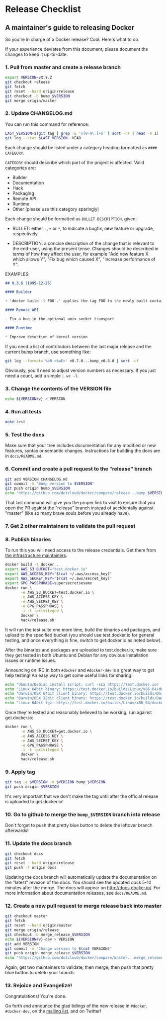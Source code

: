 # Release Checklist
## A maintainer's guide to releasing Docker

So you're in charge of a Docker release? Cool. Here's what to do.

If your experience deviates from this document, please document the changes
to keep it up-to-date.

### 1. Pull from master and create a release branch

```bash
export VERSION=vX.Y.Z
git checkout release
git fetch
git reset --hard origin/release
git checkout -b bump_$VERSION
git merge origin/master
```

### 2. Update CHANGELOG.md

You can run this command for reference:

```bash
LAST_VERSION=$(git tag | grep -E 'v[0-9\.]+$' | sort -nr | head -n 1)
git log --stat $LAST_VERSION..HEAD
```

Each change should be listed under a category heading formatted as `#### CATEGORY`.

`CATEGORY` should describe which part of the project is affected.
  Valid categories are:
  * Builder
  * Documentation
  * Hack
  * Packaging
  * Remote API
  * Runtime
  * Other (please use this category sparingly)

Each change should be formatted as `BULLET DESCRIPTION`, given:

* BULLET: either `-`, `+` or `*`, to indicate a bugfix, new feature or
  upgrade, respectively.

* DESCRIPTION: a concise description of the change that is relevant to the
  end-user, using the present tense. Changes should be described in terms
  of how they affect the user, for example "Add new feature X which allows Y",
  "Fix bug which caused X", "Increase performance of Y".

EXAMPLES:

```markdown
## 0.3.6 (1995-12-25)

#### Builder

+ 'docker build -t FOO .' applies the tag FOO to the newly built container

#### Remote API

- Fix a bug in the optional unix socket transport

#### Runtime

* Improve detection of kernel version
```

If you need a list of contributors between the last major release and the
current bump branch, use something like:
```bash
git log --format='%aN <%aE>' v0.7.0...bump_v0.8.0 | sort -uf
```
Obviously, you'll need to adjust version numbers as necessary.  If you just need
a count, add a simple `| wc -l`.

### 3. Change the contents of the VERSION file

```bash
echo ${VERSION#v} > VERSION
```

### 4. Run all tests

```bash
make test
```

### 5. Test the docs

Make sure that your tree includes documentation for any modified or
new features, syntax or semantic changes. Instructions for building
the docs are in `docs/README.md`.

### 6. Commit and create a pull request to the "release" branch

```bash
git add VERSION CHANGELOG.md
git commit -m "Bump version to $VERSION"
git push origin bump_$VERSION
echo "https://github.com/dotcloud/docker/compare/release...bump_$VERSION"
```

That last command will give you the proper link to visit to ensure that you
open the PR against the "release" branch instead of accidentally against
"master" (like so many brave souls before you already have).

### 7. Get 2 other maintainers to validate the pull request

### 8. Publish binaries

To run this you will need access to the release credentials.
Get them from [the infrastructure maintainers](
https://github.com/dotcloud/docker/blob/master/hack/infrastructure/MAINTAINERS).

```bash
docker build -t docker .
export AWS_S3_BUCKET="test.docker.io"
export AWS_ACCESS_KEY="$(cat ~/.aws/access_key)"
export AWS_SECRET_KEY="$(cat ~/.aws/secret_key)"
export GPG_PASSPHRASE=supersecretsesame
docker run \
       -e AWS_S3_BUCKET=test.docker.io \
       -e AWS_ACCESS_KEY \
       -e AWS_SECRET_KEY \
       -e GPG_PASSPHRASE \
       -i -t -privileged \
       docker \
       hack/release.sh
```

It will run the test suite one more time, build the binaries and packages,
and upload to the specified bucket (you should use test.docker.io for
general testing, and once everything is fine, switch to get.docker.io as
noted below).

After the binaries and packages are uploaded to test.docker.io, make sure
they get tested in both Ubuntu and Debian for any obvious installation
issues or runtime issues.

Announcing on IRC in both `#docker` and `#docker-dev` is a great way to get
help testing!  An easy way to get some useful links for sharing:

```bash
echo "Ubuntu/Debian install script: curl -sLS https://test.docker.io/ | sh"
echo "Linux 64bit binary: https://test.docker.io/builds/Linux/x86_64/docker-${VERSION#v}"
echo "Darwin/OSX 64bit client binary: https://test.docker.io/builds/Darwin/x86_64/docker-${VERSION#v}"
echo "Darwin/OSX 32bit client binary: https://test.docker.io/builds/Darwin/i386/docker-${VERSION#v}"
echo "Linux 64bit tgz: https://test.docker.io/builds/Linux/x86_64/docker-${VERSION#v}.tgz"
```

Once they're tested and reasonably believed to be working, run against
get.docker.io:

```bash
docker run \
       -e AWS_S3_BUCKET=get.docker.io \
       -e AWS_ACCESS_KEY \
       -e AWS_SECRET_KEY \
       -e GPG_PASSPHRASE \
       -i -t -privileged \
       docker \
       hack/release.sh
```

### 9. Apply tag

```bash
git tag -a $VERSION -m $VERSION bump_$VERSION
git push origin $VERSION
```

It's very important that we don't make the tag until after the official
release is uploaded to get.docker.io!

### 10. Go to github to merge the `bump_$VERSION` branch into release

Don't forget to push that pretty blue button to delete the leftover
branch afterwards!

### 11. Update the docs branch

```bash
git checkout docs
git fetch
git reset --hard origin/release
git push -f origin docs
```

Updating the docs branch will automatically update the documentation on the
"latest" revision of the docs. You should see the updated docs 5-10 minutes
after the merge. The docs will appear on http://docs.docker.io/. For more
information about documentation releases, see `docs/README.md`.

### 12. Create a new pull request to merge release back into master

```bash
git checkout master
git fetch
git reset --hard origin/master
git merge origin/release
git checkout -b merge_release_$VERSION
echo ${VERSION#v}-dev > VERSION
git add VERSION
git commit -m "Change version to $(cat VERSION)"
git push origin merge_release_$VERSION
echo "https://github.com/dotcloud/docker/compare/master...merge_release_$VERSION"
```

Again, get two maintainers to validate, then merge, then push that pretty
blue button to delete your branch.

### 13. Rejoice and Evangelize!

Congratulations! You're done.

Go forth and announce the glad tidings of the new release in `#docker`,
`#docker-dev`, on the [mailing list](https://groups.google.com/forum/#!forum/docker-dev),
and on Twitter!

